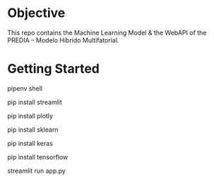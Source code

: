 # Objective

This repo contains the Machine Learning Model & the WebAPI of the PREDIA – Modelo Híbrido Multifatorial.

# Getting Started

pipenv shell

pip install streamlit

pip install plotly

pip install sklearn

pip install keras

pip install tensorflow

streamlit run app.py
